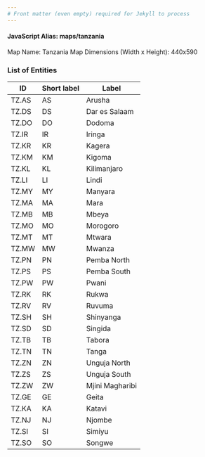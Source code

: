 ```yaml
---
# Front matter (even empty) required for Jekyll to process
---
```


#### JavaScript Alias: maps/tanzania

Map Name: Tanzania Map
Dimensions (Width x Height): 440x590

### List of Entities

| ID    | Short label | Label           |
| ----- | ----------- | --------------- |
| TZ.AS | AS          | Arusha          |
| TZ.DS | DS          | Dar es Salaam   |
| TZ.DO | DO          | Dodoma          |
| TZ.IR | IR          | Iringa          |
| TZ.KR | KR          | Kagera          |
| TZ.KM | KM          | Kigoma          |
| TZ.KL | KL          | Kilimanjaro     |
| TZ.LI | LI          | Lindi           |
| TZ.MY | MY          | Manyara         |
| TZ.MA | MA          | Mara            |
| TZ.MB | MB          | Mbeya           |
| TZ.MO | MO          | Morogoro        |
| TZ.MT | MT          | Mtwara          |
| TZ.MW | MW          | Mwanza          |
| TZ.PN | PN          | Pemba North     |
| TZ.PS | PS          | Pemba South     |
| TZ.PW | PW          | Pwani           |
| TZ.RK | RK          | Rukwa           |
| TZ.RV | RV          | Ruvuma          |
| TZ.SH | SH          | Shinyanga       |
| TZ.SD | SD          | Singida         |
| TZ.TB | TB          | Tabora          |
| TZ.TN | TN          | Tanga           |
| TZ.ZN | ZN          | Unguja North    |
| TZ.ZS | ZS          | Unguja South    |
| TZ.ZW | ZW          | Mjini Magharibi |
| TZ.GE | GE          | Geita           |
| TZ.KA | KA          | Katavi          |
| TZ.NJ | NJ          | Njombe          |
| TZ.SI | SI          | Simiyu          |
| TZ.SO | SO          | Songwe          |
